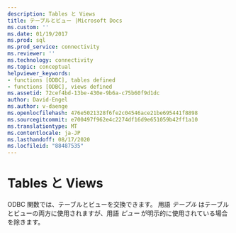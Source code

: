 ```yaml
---
description: Tables と Views
title: テーブルとビュー |Microsoft Docs
ms.custom: ''
ms.date: 01/19/2017
ms.prod: sql
ms.prod_service: connectivity
ms.reviewer: ''
ms.technology: connectivity
ms.topic: conceptual
helpviewer_keywords:
- functions [ODBC], tables defined
- functions [ODBC], views defined
ms.assetid: 72cef4bd-13be-430e-9b6a-c75b60f9d1dc
author: David-Engel
ms.author: v-daenge
ms.openlocfilehash: 476e5021328f6fe2c04546ace21be695441f8898
ms.sourcegitcommit: e700497f962e4c2274df16d9e651059b42ff1a10
ms.translationtype: MT
ms.contentlocale: ja-JP
ms.lasthandoff: 08/17/2020
ms.locfileid: "88487535"
---
```

# <a name="tables-and-views"></a>Tables と Views
ODBC 関数では、テーブルとビューを交換できます。 用語 *テーブル* はテーブルとビューの両方に使用されますが、用語 *ビュー* が明示的に使用されている場合を除きます。
